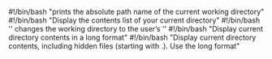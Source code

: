 #!/bin/bash
"prints the absolute path name of the current working directory"
#!/bin/bash
"Display the contents list of your current directory"
#!/bin/bash
 '' changes the working directory to the user’s ''
#!/bin/bash
"Display current directory contents in a long format"
#!/bin/bash
"Display current directory contents, including hidden files (starting with .). Use the long format"
